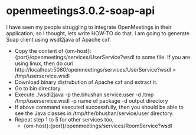 # openmeetings3.0.2-soap-api
I have seen my people struggling to integrate OpenMeetings in their application, so I thought, lets write HOW-TO do that. I am going to generate Soap client using wsdl2java of Apache cxf.

  - Copy the content of {om-host}:{port}/openmeetings/services/UserService?wsdl to some file.
If you are using linux, then do curl http://localhost:5080/openmeetings/services/UserService?wsdl > /tmp/userservice.wsdl
  - Download binary distrubution of Apache cxf and extract it.
  - Go to bin directory.
  - Execute ./wsdl2java -p the.bhushan.service.user -d /tmp /tmp/userservice.wsdl
-p name of package
-d output directory
 - If above command executed successfully, then you should be able to see the Java classes in /tmp/the/bhushan/service/user directory.
 - Repeat step 1 to 5 for other services too,
   - {om-host}:{port}/openmeetings/services/RoomService?wsdl
